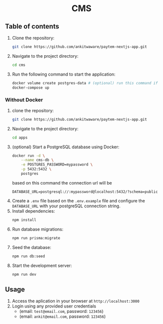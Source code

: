<h1 align='center'>CMS</h1>

## Table of contents

1. Clone the repository:
   ```bash
   git clone https://github.com/ankitwaware/paytem-nextjs-app.git
   ```
2. Navigate to the project directory:
   ```bash
   cd cms
   ```
3. Run the following command to start the application:
   ```bash
   docker volume create postgres-data # (optional) run this command if you face any mount volume / volume not exist error
   docker-compose up
   ```

### Without Docker

1. clone the repository:
   ```bash
   git clone https://github.com/ankitwaware/paytem-nextjs-app.git
   ```
2. Navigate to the project directory:
   ```bash
   cd apps
   ```
3. (optional) Start a PostgreSQL database using Docker:
   ```bash
   docker run -d \
       --name cms-db \
       -e POSTGRES_PASSWORD=mypassword \
       -p 5432:5432 \
       postgres
   ```
   based on this command the connection url will be
   ```
   DATABASE_URL=postgresql://:mypassword@localhost:5432/?schema=public
   ```
4. Create a `.env` file based on the `.env.example` file and configure the `DATABASE_URL` with your postgreSQL connection string.
5. Install dependencies:
   ```bash
   npm install
   ```
6. Run database migrations:
   ```bash
   npm run prisma:migrate
   ```
7. Seed the database:
   ```bash
   npm run db:seed
   ```
8. Start the development server:
   ```bash
   npm run dev
   ```

## Usage

1. Access the aplication in your browser at `http://localhost:3000`
2. Login using any provided user credentials
   - (email: `test@email.com`, password: `123456`)
   - (email: `ankit@email.com`, password: `123456`)

<!-- ## Contributing

We welcome contributions from the community! To contribute to CMS, follow these steps:

1. Fork the repository.
2. Create a new branch (`git checkout -b feature/fooBar`).
3. Make your changes and commit them (`git commit -am 'Add some fooBar'`).
   > Make sure to lint and format your code before commiting
   >
   > - `npm run lint:check` to check for lint errors
   > - `npm run lint:fix` to fix lint errors
   > - `npm run format:check` to format the code
   > - `npm run format:fix` to fix the formatting
4. Push to the branch (`git push origin feature/fooBar`).
5. Create a new Pull Request.

For major changes, please open an issue first to discuss what you would like to change.

Read our [contribution guidelines](./CONTRIBUTING.md) for more details.

## Contributors -->

<!-- <a href="https://github.com/code100x/cms/graphs/contributors">
  <img src="https://contrib.rocks/image?repo=code100x/cms&max=400&columns=20" />
</a> -->
